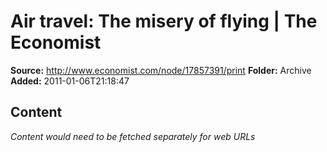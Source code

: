 # Air travel: The misery of flying | The Economist

**Source:** http://www.economist.com/node/17857391/print
**Folder:** Archive
**Added:** 2011-01-06T21:18:47




## Content
*Content would need to be fetched separately for web URLs*
